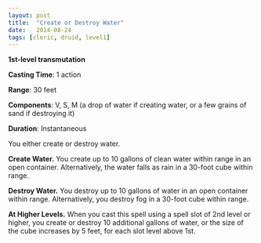 ```yaml
---
layout: post
title:  "Create or Destroy Water"
date:   2014-08-24
tags: [cleric, druid, level1]
---
```


**1st-level transmutation**

**Casting Time**: 1 action

**Range**: 30 feet

**Components**: V, S, M (a drop of water if creating water, or a few grains of sand if destroying it)

**Duration**: Instantaneous

You either create or destroy water.

**Create Water.** You create up to 10 gallons of clean water within range in an open container. Alternatively, the water falls as rain in a 30-foot cube within range.

**Destroy Water.** You destroy up to 10 gallons of water in an open container within range. Alternatively, you destroy fog in a 30-foot cube within range.

**At Higher Levels.** When you cast this spell using a spell slot of 2nd level or higher, you create or destroy 10 additional gallons of water, or the size of the cube increases by 5 feet, for each slot level above 1st.

